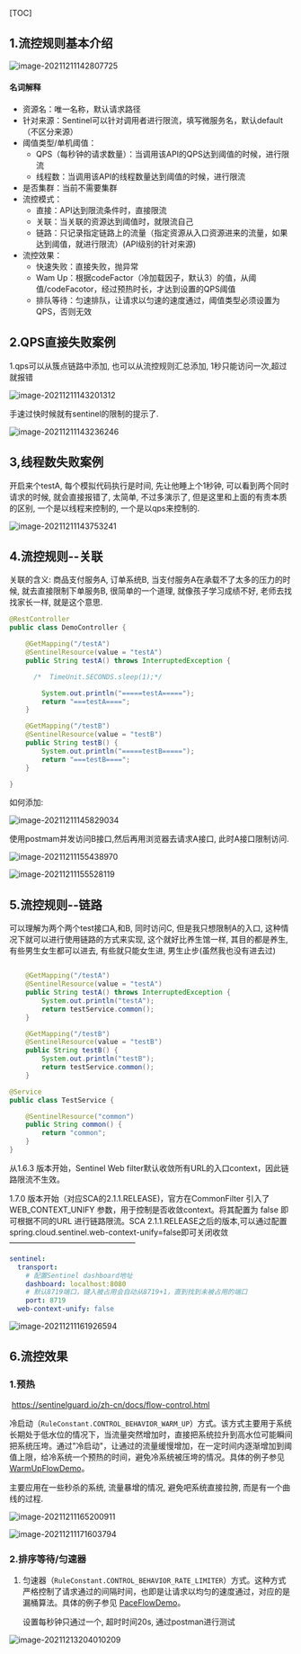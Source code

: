 [TOC]

## 1.流控规则基本介绍

![image-20211211142807725](https://cdn.jsdelivr.net/gh/hx1098/Algorithm@master/img/nacos/20211211142807.png)

#### 名词解释

- 资源名：唯一名称，默认请求路径
- 针对来源：Sentinel可以针对调用者进行限流，填写微服务名，默认default（不区分来源）
- 阈值类型/单机阈值：
  - QPS（每秒钟的请求数量）：当调用该API的QPS达到阈值的时候，进行限流
  - 线程数：当调用该API的线程数量达到阈值的时候，进行限流
- 是否集群：当前不需要集群
- 流控模式：
  - 直接：API达到限流条件时，直接限流
  - 关联：当关联的资源达到阈值时，就限流自己
  - 链路：只记录指定链路上的流量（指定资源从入口资源进来的流量，如果达到阈值，就进行限流）(API级别的针对来源)
- 流控效果：
  - 快速失败：直接失败，抛异常
  - Wam Up：根据codeFactor（冷加载因子，默认3）的值，从阈值/codeFacotor，经过预热时长，才达到设置的QPS阈值
  - 排队等待：匀速排队，让请求以匀速的速度通过，阈值类型必须设置为QPS，否则无效



## 2.QPS直接失败案例

1.qps可以从簇点链路中添加, 也可以从流控规则汇总添加, 1秒只能访问一次,超过就报错

![image-20211211143201312](https://cdn.jsdelivr.net/gh/hx1098/Algorithm@master/img/nacos/20211211143201.png)

手速过快时候就有sentinel的限制的提示了.

![image-20211211143236246](https://cdn.jsdelivr.net/gh/hx1098/Algorithm@master/img/nacos/20211211143236.png)

## 3,线程数失败案例

开启来个testA, 每个模拟代码执行是时间, 先让他睡上个1秒钟, 可以看到两个同时请求的时候, 就会直接报错了, 太简单, 不过多演示了, 但是这里和上面的有责本质的区别, 一个是以线程来控制的, 一个是以qps来控制的. 

![image-20211211143753241](https://cdn.jsdelivr.net/gh/hx1098/Algorithm@master/img/nacos/20211211143753.png)



## 4.流控规则--关联

关联的含义: 商品支付服务A, 订单系统B,  当支付服务A在承载不了太多的压力的时候, 就去直接限制下单服务B, 很简单的一个道理, 就像孩子学习成绩不好, 老师去找找家长一样, 就是这个意思.

```java
@RestController
public class DemoController {

    @GetMapping("/testA")
    @SentinelResource(value = "testA")
    public String testA() throws InterruptedException {

      /*  TimeUnit.SECONDS.sleep(1);*/

        System.out.println("=====testA=====");
        return "===testA====";
    }

    @GetMapping("/testB")
    @SentinelResource(value = "testB")
    public String testB() {
        System.out.println("=====testB=====");
        return "===testB====";
    }

}
```

如何添加:

![image-20211211145829034](https://cdn.jsdelivr.net/gh/hx1098/Algorithm@master/img/nacos/20211211145829.png)

使用postmam并发访问B接口,然后再用浏览器去请求A接口, 此时A接口限制访问. 

![image-20211211155438970](https://cdn.jsdelivr.net/gh/hx1098/Algorithm@master/img/nacos/20211211155439.png)





![image-20211211155528119](https://cdn.jsdelivr.net/gh/hx1098/Algorithm@master/img/nacos/20211211155528.png)

## 5.流控规则--链路

可以理解为两个两个test接口A,和B, 同时访问C,  但是我只想限制A的入口, 这种情况下就可以进行使用链路的方式来实现, 这个就好比养生馆一样, 其目的都是养生, 有些男生女生都可以进去, 有些就只能女生进, 男生止步(虽然我也没有进去过)

```java

    @GetMapping("/testA")
    @SentinelResource(value = "testA")
    public String testA() throws InterruptedException {
        System.out.println("testA");
        return testService.common();
    }

    @GetMapping("/testB")
    @SentinelResource(value = "testB")
    public String testB() {
        System.out.println("testB");
        return testService.common();
    }
```

```java
@Service
public class TestService {

    @SentinelResource("common")
    public String common() {
        return "common";
    }
}
```

从1.6.3 版本开始，Sentinel Web filter默认收敛所有URL的入口context，因此链路限流不生效。

 1.7.0 版本开始（对应SCA的2.1.1.RELEASE)，官方在CommonFilter 引入了WEB_CONTEXT_UNIFY 参数，用于控制是否收敛context。将其配置为 false 即可根据不同的URL 进行链路限流。SCA 2.1.1.RELEASE之后的版本,可以通过配置spring.cloud.sentinel.web-context-unify=false即可关闭收敛
————————————————

```yaml
sentinel:
  transport:
    # 配置Sentinel dashboard地址
    dashboard: localhost:8080
    # 默认8719端口，键入被占用会自动从8719+1，直到找到未被占用的端口
    port: 8719
  web-context-unify: false
```

![image-20211211161926594](https://cdn.jsdelivr.net/gh/hx1098/Algorithm@master/img/nacos/20211211161926.png)



## 6.流控效果

### 1.预热

​		https://sentinelguard.io/zh-cn/docs/flow-control.html

​        冷启动（`RuleConstant.CONTROL_BEHAVIOR_WARM_UP`）方式。该方式主要用于系统长期处于低水位的情况下，当流量突然增加时，直接把系统拉升到高水位可能瞬间把系统压垮。通过"冷启动"，让通过的流量缓慢增加，在一定时间内逐渐增加到阈值上限，给冷系统一个预热的时间，避免冷系统被压垮的情况。具体的例子参见 [WarmUpFlowDemo](https://github.com/alibaba/Sentinel/blob/master/sentinel-demo/sentinel-demo-basic/src/main/java/com/alibaba/csp/sentinel/demo/flow/WarmUpFlowDemo.java)。

主要应用在一些秒杀的系统, 流量暴增的情况, 避免吧系统直接拉胯, 而是有一个曲线的过程.

![image-20211211165200911](https://cdn.jsdelivr.net/gh/hx1098/Algorithm@master/img/nacos/20211211165200.png)

![image-20211211171603794](https://cdn.jsdelivr.net/gh/hx1098/Algorithm@master/img/nacos/20211211171603.png)





### 2.排序等待/匀速器

1. 匀速器（`RuleConstant.CONTROL_BEHAVIOR_RATE_LIMITER`）方式。这种方式严格控制了请求通过的间隔时间，也即是让请求以均匀的速度通过，对应的是漏桶算法。具体的例子参见 [PaceFlowDemo](https://github.com/alibaba/Sentinel/blob/master/sentinel-demo/sentinel-demo-basic/src/main/java/com/alibaba/csp/sentinel/demo/flow/PaceFlowDemo.java)。

   设置每秒钟只通过一个, 超时时间20s, 通过postman进行测试

![image-20211213204010209](https://cdn.jsdelivr.net/gh/hx1098/Algorithm@master/img/nacos/20211213204017.png)

